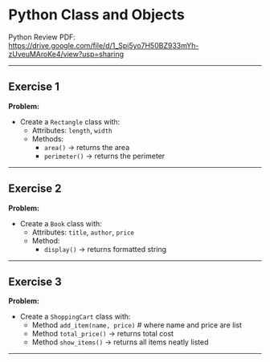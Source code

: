 # Python Class and Objects

Python Review PDF:
https://drive.google.com/file/d/1_Spi5yo7H50BZ933mYh-zUveuMAroKe4/view?usp=sharing

---

## Exercise 1

**Problem:**

- Create a `Rectangle` class with:
  - Attributes: `length`, `width`
  - Methods:
    - `area()` → returns the area
    - `perimeter()` → returns the perimeter

---

## Exercise 2

**Problem:**

- Create a `Book` class with:
  - Attributes: `title`, `author`, `price`
  - Method:
    - `display()` → returns formatted string

---

## Exercise 3

**Problem:**

- Create a `ShoppingCart` class with:
  - Method `add_item(name, price)` # where name and price are list
  - Method `total_price()` → returns total cost
  - Method `show_items()` → returns all items neatly listed
    
---


